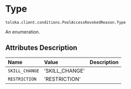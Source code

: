 # Type
`toloka.client.conditions.PoolAccessRevokedReason.Type`

An enumeration.

## Attributes Description

| Name | Value | Description |
| :------| :-----------| :----------| 
`SKILL_CHANGE`|'SKILL_CHANGE'|<p></p>
`RESTRICTION`|'RESTRICTION'|<p></p>
